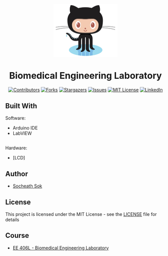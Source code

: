 <!-- Readme Start here -->

<!-- Load logo from readme/logo.jpg -->
<div align="center">
  <img src="readme/logo.jpg" width="200" alt="animated" />
</div>


<!-- Title -->
<h1 align="center" style="border: none">
Biomedical Engineering Laboratory
</h1>


<!-- Shield IO - very nice icons -->
<div align="center">

[![Contributors][contributors_shield]][contributors_url]
[![Forks][forks_shield]][forks_url]
[![Stargazers][stars_shield]][stars_url]
[![Issues][issues_shield]][issues_url]
[![MIT License][license_shield]][license_url]
[![LinkedIn][linkedin_shield]][linkedin_url]

</div>


<!-- Description -->



<!-- Include externals file that you need to run the program -->
<!-- ## Requirements -->



<!-- Include your major tools and frameworks -->
## Built With
Software: 
- Arduino IDE
- LabVIEW
## 
Hardware: 
- [LCD]

<!-- Authors information -->
## Author
- [Socheath Sok][github]


<!-- License -->
## License
This project is licensed under the MIT License - see the [LICENSE][license_url] file for details


<!-- Shoutout to other projects, plugin, or minor tools -->
<!-- ## Acknowledgments
Special thank to
- [Best-README-Template][Best-README-Template]


<!-- Course -->
## Course
- [EE 406L - Biomedical Engineering Laboratory][course]


<!-- References -->
<!-- Shield Icons-->
[contributors_shield]: https://img.shields.io/github/contributors/SocheathSok/Automatic-Maze-Navigation-System.svg?style=for-the-badge
[forks_shield]: https://img.shields.io/github/forks/SocheathSok/Automatic-Maze-Navigation-System.svg?style=for-the-badge
[stars_shield]: https://img.shields.io/github/stars/SocheathSok/Automatic-Maze-Navigation-System.svg?style=for-the-badge
[issues_shield]: https://img.shields.io/github/issues/SocheathSok/Automatic-Maze-Navigation-System.svg?style=for-the-badge
[license_shield]: https://img.shields.io/github/license/SocheathSok/Automatic-Maze-Navigation-System.svg?style=for-the-badge
[linkedin_shield]: https://img.shields.io/badge/-LinkedIn-black.svg?style=for-the-badge&logo=linkedin&colorB=555

<!-- Shield URLs -->
[contributors_url]: https://github.com/SocheathSok/Automatic-Maze-Navigation-System/graphs/contributors
[forks_url]: https://github.com/SocheathSok/Automatic-Maze-Navigation-System/network/members
[stars_url]: https://github.com/SocheathSok/Automatic-Maze-Navigation-System/stargazers
[issues_url]: https://github.com/SocheathSok/Automatic-Maze-Navigation-System/issues
[license_url]: https://github.com/SocheathSok/Automatic-Maze-Navigation-System/blob/master/LICENSE
[linkedin_url]: https://www.linkedin.com/in/socheath-sok-010822240/

<!-- Other URLs -->
[github]: https://github.com/socheathsok
[course]: hhttp://catalog.csulb.edu/preview_course_nopop.php?catoid=6&coid=55355
[Best-README-Template]: https://github.com/othneildrew/Best-README-Template


